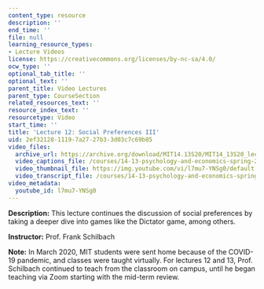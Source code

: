 ```yaml
---
content_type: resource
description: ''
end_time: ''
file: null
learning_resource_types:
- Lecture Videos
license: https://creativecommons.org/licenses/by-nc-sa/4.0/
ocw_type: ''
optional_tab_title: ''
optional_text: ''
parent_title: Video Lectures
parent_type: CourseSection
related_resources_text: ''
resource_index_text: ''
resourcetype: Video
start_time: ''
title: 'Lecture 12: Social Preferences III'
uid: 2ef32128-1119-7a27-27b3-3d03c7c69b85
video_files:
  archive_url: https://archive.org/download/MIT14.13S20/MIT14_13S20_lec12_300k.mp4
  video_captions_file: /courses/14-13-psychology-and-economics-spring-2020/7912523660b15ae9b17dbcf8e8dd8292_l7mu7-YNSg0.vtt
  video_thumbnail_file: https://img.youtube.com/vi/l7mu7-YNSg0/default.jpg
  video_transcript_file: /courses/14-13-psychology-and-economics-spring-2020/37002e554d797786d4bfc1ca6aeb7653_l7mu7-YNSg0.pdf
video_metadata:
  youtube_id: l7mu7-YNSg0
---
```


**Description:** This lecture continues the discussion of social preferences by taking a deeper dive into games like the Dictator game, among others.

**Instructor:** Prof. Frank Schilbach

**Note:** In March 2020, MIT students were sent home because of the COVID-19 pandemic, and classes were taught virtually. For lectures 12 and 13, Prof. Schilbach continued to teach from the classroom on campus, until he began teaching via Zoom starting with the mid-term review.

